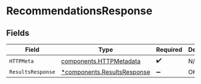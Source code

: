 # RecommendationsResponse


## Fields

| Field                                                                     | Type                                                                      | Required                                                                  | Description                                                               |
| ------------------------------------------------------------------------- | ------------------------------------------------------------------------- | ------------------------------------------------------------------------- | ------------------------------------------------------------------------- |
| `HTTPMeta`                                                                | [components.HTTPMetadata](../../models/components/httpmetadata.md)        | :heavy_check_mark:                                                        | N/A                                                                       |
| `ResultsResponse`                                                         | [*components.ResultsResponse](../../models/components/resultsresponse.md) | :heavy_minus_sign:                                                        | OK                                                                        |